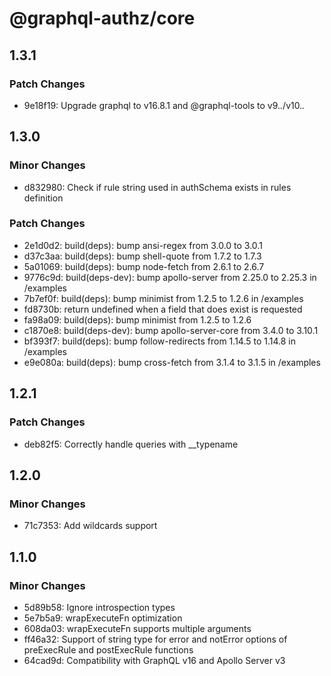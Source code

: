 # @graphql-authz/core

## 1.3.1

### Patch Changes

- 9e18f19: Upgrade graphql to v16.8.1 and @graphql-tools to v9._._/v10._._

## 1.3.0

### Minor Changes

- d832980: Check if rule string used in authSchema exists in rules definition

### Patch Changes

- 2e1d0d2: build(deps): bump ansi-regex from 3.0.0 to 3.0.1
- d37c3aa: build(deps): bump shell-quote from 1.7.2 to 1.7.3
- 5a01069: build(deps): bump node-fetch from 2.6.1 to 2.6.7
- 9776c9d: build(deps-dev): bump apollo-server from 2.25.0 to 2.25.3 in /examples
- 7b7ef0f: build(deps): bump minimist from 1.2.5 to 1.2.6 in /examples
- fd8730b: return undefined when a field that does exist is requested
- fa98a09: build(deps): bump minimist from 1.2.5 to 1.2.6
- c1870e8: build(deps-dev): bump apollo-server-core from 3.4.0 to 3.10.1
- bf393f7: build(deps): bump follow-redirects from 1.14.5 to 1.14.8 in /examples
- e9e080a: build(deps): bump cross-fetch from 3.1.4 to 3.1.5 in /examples

## 1.2.1

### Patch Changes

- deb82f5: Correctly handle queries with \_\_typename

## 1.2.0

### Minor Changes

- 71c7353: Add wildcards support

## 1.1.0

### Minor Changes

- 5d89b58: Ignore introspection types
- 5e7b5a9: wrapExecuteFn optimization
- 608da03: wrapExecuteFn supports multiple arguments
- ff46a32: Support of string type for error and notError options of preExecRule and postExecRule functions
- 64cad9d: Compatibility with GraphQL v16 and Apollo Server v3
